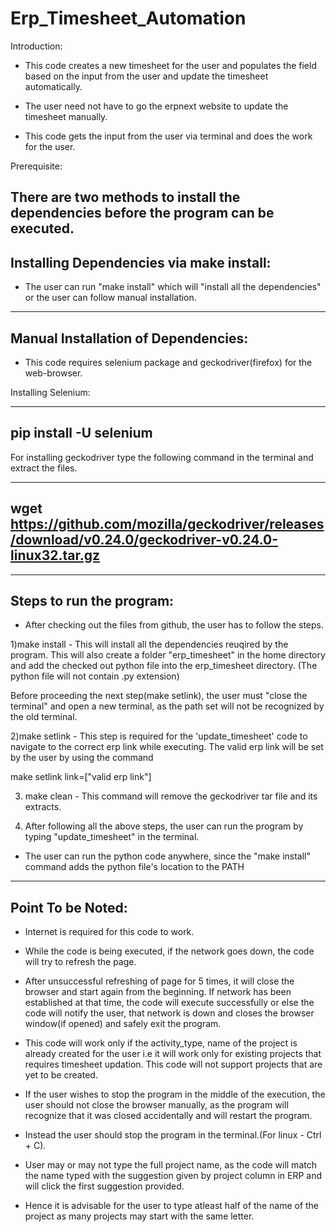 # Erp_Timesheet_Automation
Introduction:

* This code creates a new timesheet for the user and populates the field based on the input from the user and update the timesheet automatically.

* The user need not have to go the erpnext website to update the timesheet manually.

* This code gets the input from the user via terminal and does the work for the user.

Prerequisite:

There are two methods to install the dependencies before the program can be executed.
-------------------------------------------
Installing Dependencies via make install:
-------------------------------------------
* The user can run "make install" which will "install all the dependencies" or the user can follow manual installation.

-------------------------------------------
Manual Installation of Dependencies:
-------------------------------------------
* This code requires selenium package and geckodriver(firefox) for the web-browser.

Installing Selenium:

-------------------------
pip install -U selenium
-------------------------

For installing geckodriver type the following command in the terminal and extract the files.

--------------------------------------------------------------------------------------------------------
wget https://github.com/mozilla/geckodriver/releases/download/v0.24.0/geckodriver-v0.24.0-linux32.tar.gz
--------------------------------------------------------------------------------------------------------

----------------------------
Steps to run the program:
----------------------------

* After checking out the files from github, the user has to follow the steps.


1)make install - This will install all the dependencies reuqired by the program. This will also create a folder "erp_timesheet" in the home directory and add the checked out python file into the erp_timesheet directory. (The python file will not contain .py extension)

Before proceeding the  next step(make setlink), the user must "close the terminal" and open a new terminal, as the path set will not be recognized by the old terminal.

2)make setlink - This step is required for the 'update_timesheet' code to navigate to the correct erp link while executing. The valid erp link will be set by the user by using the command 

make setlink link=["valid erp link"]

3) make clean - This command will remove the geckodriver tar file and its extracts.

4) After following all the above steps, the user can run the program by typing "update_timesheet" in the terminal.

* The user can run the python code anywhere, since the "make install" command adds the python file's location to the PATH

-------------------
Point To be Noted:
-------------------

* Internet is required for this code to work.

* While the code is being executed, if the network goes down, the code will try to refresh the page.

* After unsuccessful refreshing of page for 5 times, it will close the browser and start again from the beginning. If network has been established at that time, the code will execute successfully or else the code will notify the user, that network is down and closes the browser window(if opened) and safely exit the program.

* This code will work only if the activity_type, name of the project is already created for the user i.e it will work only for existing projects that requires timesheet updation. This code will not support projects that are yet to be created.

* If the user wishes to stop the program in the middle of the execution, the user should not close the browser manually, as the program will recognize that it was closed accidentally and will restart the program.

* Instead the user should stop the program in the terminal.(For linux - Ctrl + C).

* User may or may not type the full project name, as the code will match the name typed with the suggestion given by project column in ERP and will click the first suggestion provided.

* Hence it is advisable for the user to type atleast half of the name of the project as many projects may start with the same letter.
